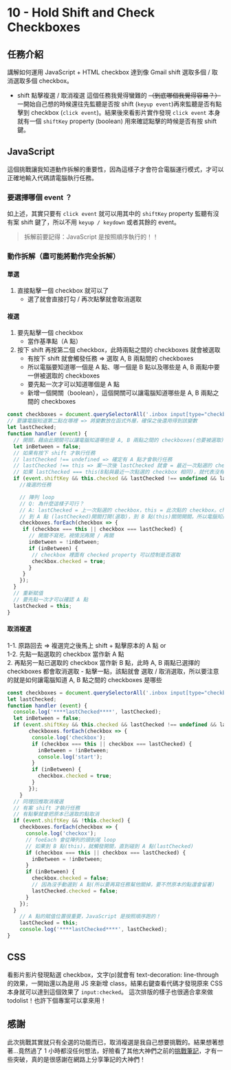 # 10 - Hold Shift and Check Checkboxes
## 任務介紹
講解如何運用 JavaScript + HTML checkbox 達到像 Gmail shift 選取多個 / 取消選取多個 checkbox。
  - shift 點擊複選 / 取消複選
這個任務我覺得蠻難的 ~~（到底哪個我覺得容易？）~~ 一開始自己想的時候還往先監聽是否按 shift (`keyup event`)再來監聽是否有點擊到 checkbox (`click event`)。結果後來看影片實作發現 `click event` 本身就有一個 `shiftKey` property (boolean) 用來確認點擊的時候是否有按 shift 鍵。
## JavaScript 
這個挑戰讓我知道動作拆解的重要性，因為這樣子才會符合電腦運行模式，才可以正確地輸入代碼請電腦執行任務。
### 要選擇哪個 event ？
如上述，其實只要有 `click event` 就可以用其中的 `shiftKey` property 監聽有沒有案 shift 鍵了，所以不用 `keyup / keydown` 或者其餘的 event。 

>拆解前要記得：JavaScript 是按照順序執行的！！

### 動作拆解（盡可能將動作完全拆解）
#### 單選
1. 直接點擊一個 checkbox 就可以了
    - 選了就會直接打勾 / 再次點擊就會取消選取
#### 複選
1. 要先點擊一個 checkbox 
    - 當作基準點（A 點）
2. 按下 shift 再按第二個 checkbox，此時兩點之間的 checkboxes 就會被選取
    - 有按下 shift 就會觸發任務 => 選取 A, B 兩點間的 checkboxes
    - 所以電腦要知道哪一個是 A 點、哪一個是 B 點以及哪些是 A, B 兩點中要一併被選取的 checkboxes
    - 要先點一次才可以知道哪個是 A 點
    - 新增一個開關（boolean），這個開關可以讓電腦知道哪些是 A, B 兩點之間的 checkboxes
```javaScript
const checkboxes = document.querySelectorAll('.inbox input[type="checkbox"]');
// 要讓電腦知道第二點在哪裡 => 將變數放在函式外層，確保之後還用得到該變數
let lastChecked;
function handler (event) {
  // 開關，藉由此開關可以讓電腦知道哪些是 A, B 兩點之間的 checkboxes(也要被選取)
  let inBetween = false;
  // 如果有按下 shift 才執行任務
  // lastChecked !== undefined => 確定有 A 點才會執行任務
  // lastChecked !== this => 案一次後 lastChecked 就會 = 最近一次點選的 checkbox，
  // 如果 lastChecked === this(B點與最近一次點選的 checkbox 相同)，就代表沒有 B 點，不用複選。
  if (event.shiftKey && this.checked && lastChecked !== undefined && lastChecked !== this) {
  	//複選的任務

  	// 陣列 loop
  	// Q: 為什麼這樣子可行？
  	// A: lastChecked = 上一次點選的 checkbox，this = 此次點的 checkbox。checkbox 有點就會 選取 / 取消選取，兩個點已經選取，沒選的是中間。
  	// 到 A 點 (lastChecked)開關打開(選取)，到 B 點(this)關閉開關。所以電腦知道哪些是中間的點了。
    checkboxes.forEach(checkbox => {
     if (checkbox === this || checkbox === lastChecked) {
       // 開關不寫死，視情況再開 / 再關
       inBetween = !inBetween;
       if (inBetween) {
       	// checkbox 裡面有 checked property 可以控制是否選取
        checkbox.checked = true;
       }
     }
    });
  }
  // 重新賦值
  // 要先點一次才可以確認 A 點
  lastChecked = this;
}
```
#### 取消複選
1-1. 原路回去 => 複選完之後馬上 shift + 點擊原本的 A 點 or <br>
1-2. 先點一點選取的 checkbox 當作新 A 點 <br>
2. 再點另一點已選取的 checkbox 當作新 B 點，此時 A, B 兩點已選擇的 checkboxes 都會取消選取
    - 點擊一點，該點就會 選取 / 取消選取，所以要注意的就是如何讓電腦知道 A, B 點之間的 checkboxes 是哪些
```javaScript
const checkboxes = document.querySelectorAll('.inbox input[type="checkbox"]');
let lastChecked;
function handler (event) {
  console.log('****lastChecked****', lastChecked);
  let inBetween = false;
  if (event.shiftKey && this.checked && lastChecked !== undefined && lastChecked !== this) {
       checkboxes.forEach(checkbox => {
       	console.log('checkbox');
       	if (checkbox === this || checkbox === lastChecked) {
          inBetween = !inBetween;
          console.log('start');
       	}
       	if (inBetween) {
       	  checkbox.checked = true;
       	}
       });
	}
  // 同理回推取消複選
  // 有案 shift 才執行任務
  // 有點擊就會把原本已選取的點取消
  if (event.shiftKey && !this.checked) {
    checkboxes.forEach(checkbox => {
      console.log('checkox');
      // foeEach 會從陣列的頭到尾 loop
      // 如果到 B 點(this)，就觸發開關，直到碰到 A 點(lastChecked)
      if (checkbox === this || checkbox === lastChecked) {
      	inBetween = !inBetween;
      }
      if (inBetween) {
      	checkbox.checked = false;
      	// 因為沒手動選到 A 點(所以要再寫任務幫他關掉，要不然原本的點還會留著)
      	lastChecked.checked = false;
      }
    });
  }
    // A 點的賦值位置很重要，JavaScript 是按照順序跑的！
	lastChecked = this;
	console.log('****lastChecked****', lastChecked);
}
```
## CSS
看影片影片發現點選 checkbox，文字(p)就會有 text-decoration: line-through 的效果，一開始還以為是用 JS 來新增 class，結果右鍵查看代碼才發現原來 CSS 本身就可以達到這個效果了 `input:checked`。
這次排版的樣子也很適合拿來做 todolist！也許下個專案可以拿來用！
## 感謝
此次挑戰其實就只有全選的功能而已，取消複選是我自己想要挑戰的。結果想著想著...竟然過了 1 小時都沒任何想法，好險看了其他大神們之前的[挑戰筆記](https://guahsu.io/2017/07/JavaScript30-10-Hold-Shift-and-Check-Checkboxes/)，才有一些突破，真的是很感謝在網路上分享筆記的大神們！
